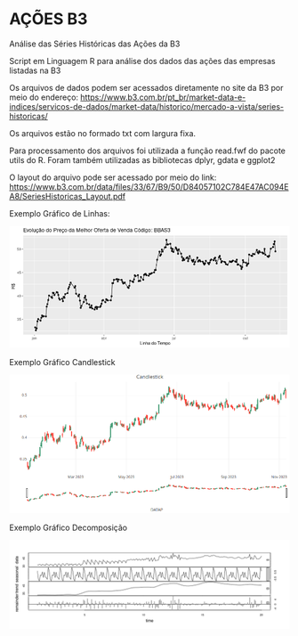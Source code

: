 # AÇÕES B3
Análise das Séries Históricas das Ações da B3

Script em Linguagem R para análise dos dados das ações das empresas listadas na B3

Os arquivos de dados podem ser acessados diretamente no site da B3 por meio do endereço:
https://www.b3.com.br/pt_br/market-data-e-indices/servicos-de-dados/market-data/historico/mercado-a-vista/series-historicas/

Os arquivos estão no formado txt com largura fixa.

Para processamento dos arquivos foi utilizada a função read.fwf do pacote utils do R.
Foram também utilizadas as bibliotecas dplyr, gdata e ggplot2

O layout do arquivo pode ser acessado por meio do link:
https://www.b3.com.br/data/files/33/67/B9/50/D84057102C784E47AC094EA8/SeriesHistoricas_Layout.pdf

Exemplo Gráfico de Linhas:

![Exemplo gráfico](melhor-oferta-venda.png)

Exemplo Gráfico Candlestick

![Exemplo gráfico](candlestick.png)

Exemplo Gráfico Decomposição

![Exemplo gráfico](exemplo_decomposicao.png)
